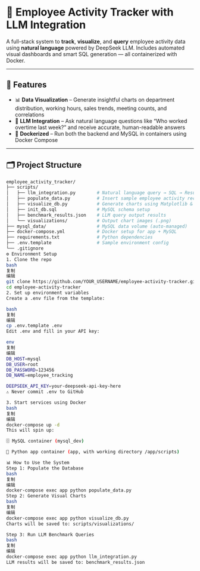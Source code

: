 # 🧠 Employee Activity Tracker with LLM Integration

A full-stack system to **track**, **visualize**, and **query** employee activity data using **natural language** powered by DeepSeek LLM. Includes automated visual dashboards and smart SQL generation — all containerized with Docker.

---

## 🚀 Features

- 📊 **Data Visualization** – Generate insightful charts on department distribution, working hours, sales trends, meeting counts, and correlations
- 🤖 **LLM Integration** – Ask natural language questions like “Who worked overtime last week?” and receive accurate, human-readable answers
- 🐳 **Dockerized** – Run both the backend and MySQL in containers using Docker Compose

---

## 🗂️ Project Structure

```bash
employee_activity_tracker/
├── scripts/
│   ├── llm_integration.py        # Natural language query → SQL → Result → Explanation
│   ├── populate_data.py          # Insert sample employee activity records
│   ├── visualize_db.py           # Generate charts using Matplotlib & Seaborn
│   ├── init_db.sql               # MySQL schema setup
│   ├── benchmark_results.json    # LLM query output results
│   └── visualizations/           # Output chart images (.png)
├── mysql_data/                   # MySQL data volume (auto-managed)
├── docker-compose.yml            # Docker setup for app + MySQL
├── requirements.txt              # Python dependencies
├── .env.template                 # Sample environment config
└── .gitignore
⚙️ Environment Setup
1. Clone the repo
bash
复制
编辑
git clone https://github.com/YOUR_USERNAME/employee-activity-tracker.git
cd employee-activity-tracker
2. Set up environment variables
Create a .env file from the template:

bash
复制
编辑
cp .env.template .env
Edit .env and fill in your API key:

env
复制
编辑
DB_HOST=mysql
DB_USER=root
DB_PASSWORD=123456
DB_NAME=employee_tracking

DEEPSEEK_API_KEY=your-deepseek-api-key-here
⚠️ Never commit .env to GitHub

3. Start services using Docker
bash
复制
编辑
docker-compose up -d
This will spin up:

🗄️ MySQL container (mysql_dev)

🐍 Python app container (app, with working directory /app/scripts)

📊 How to Use the System
Step 1: Populate the Database
bash
复制
编辑
docker-compose exec app python populate_data.py
Step 2: Generate Visual Charts
bash
复制
编辑
docker-compose exec app python visualize_db.py
Charts will be saved to: scripts/visualizations/

Step 3: Run LLM Benchmark Queries
bash
复制
编辑
docker-compose exec app python llm_integration.py
LLM results will be saved to: benchmark_results.json

